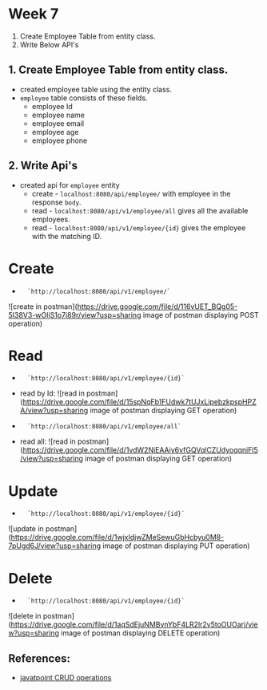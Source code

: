 # Week 7
1. Create Employee Table from entity class.
2. Write Below API's 

## 1. Create Employee Table from entity class.
- created employee table using the entity class.
- `employee` table consists of these fields.
    - employee Id
    - employee name
    - employee email
    - employee age
    - employee phone

## 2. Write Api's
- created api for `employee` entity
    - create - `localhost:8080/api/employee/` with employee in the response `body`.
    - read - `localhost:8080/api/v1/employee/all` gives all the available employees.
    - read - `localhost:8080/api/v1/employee/{id}` gives the employee with the matching ID.

# Create
-       `http://localhost:8080/api/v1/employee/`
![create in postman](https://drive.google.com/file/d/116vUET_BQg05-5I38V3-wOIjS1o7i89r/view?usp=sharing image of postman displaying POST operation)

# Read
-       `http://localhost:8080/api/v1/employee/{id}`
- read by Id:
![read in postman](https://drive.google.com/file/d/15spNqFb1FUdwk7tUJxLipebzkpspHPZA/view?usp=sharing image of postman displaying GET operation)
-       `http://localhost:8080/api/v1/employee/all`
- read all:
![read in postman](https://drive.google.com/file/d/1vdW2NiEAAiy6vfGQVqlCZUdyoqqniFl5/view?usp=sharing image of postman displaying GET operation)

# Update
-       `http://localhost:8080/api/v1/employee/{id}`
![update in postman](https://drive.google.com/file/d/1wjxIdjwZMeSewuGbHcbyu0M8-7pUgd6J/view?usp=sharing image of postman displaying PUT operation)

# Delete
-       `http://localhost:8080/api/v1/employee/{id}`
![delete in postman](https://drive.google.com/file/d/1aqSdEjuNMBvnYbF4LR2lr2v5toOUOarj/view?usp=sharing image of postman displaying DELETE operation)

## References:
- [javatpoint CRUD operations](https://www.javatpoint.com/spring-boot-crud-operations)
